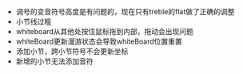 + 调号的变音符号高度是有问题的，现在只有treble的flat做了正确的调整
+ 小节线过粗
+ whiteboard从其他处按住鼠标拖到内部，拖动会出现问题
+ whiteBoard更新漫游状态会导致whiteBoard位置重置
+ 添加小节，跨小节符号不会更新坐标
+ 新增的小节无法添加音符